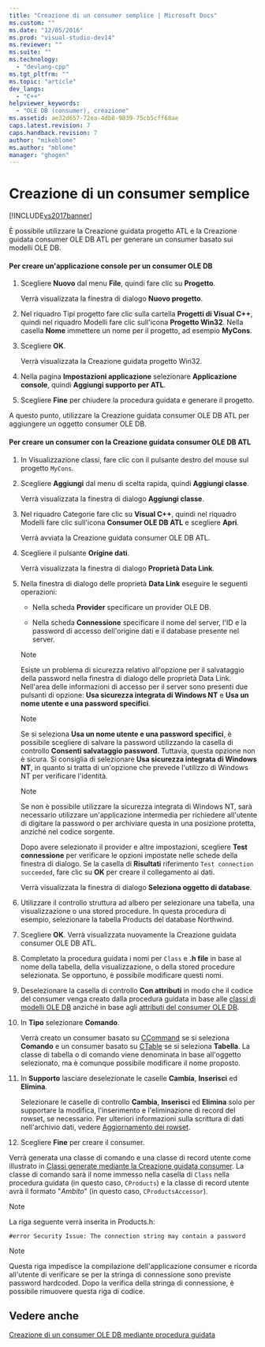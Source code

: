```yaml
---
title: "Creazione di un consumer semplice | Microsoft Docs"
ms.custom: ""
ms.date: "12/05/2016"
ms.prod: "visual-studio-dev14"
ms.reviewer: ""
ms.suite: ""
ms.technology: 
  - "devlang-cpp"
ms.tgt_pltfrm: ""
ms.topic: "article"
dev_langs: 
  - "C++"
helpviewer_keywords: 
  - "OLE DB (consumer), creazione"
ms.assetid: ae32d657-72ea-4db8-9839-75cb5cff68ae
caps.latest.revision: 7
caps.handback.revision: 7
author: "mikeblome"
ms.author: "mblome"
manager: "ghogen"
---
```

# Creazione di un consumer semplice
[!INCLUDE[vs2017banner](../../assembler/inline/includes/vs2017banner.md)]

È possibile utilizzare la Creazione guidata progetto ATL e la Creazione guidata consumer OLE DB ATL per generare un consumer basato sui modelli OLE DB.  
  
#### Per creare un'applicazione console per un consumer OLE DB  
  
1.  Scegliere **Nuovo** dal menu **File**, quindi fare clic su **Progetto**.  
  
     Verrà visualizzata la finestra di dialogo **Nuovo progetto**.  
  
2.  Nel riquadro Tipi progetto fare clic sulla cartella **Progetti di Visual C\+\+**, quindi nel riquadro Modelli fare clic sull'icona **Progetto Win32**.  Nella casella **Nome** immettere un nome per il progetto, ad esempio **MyCons**.  
  
3.  Scegliere **OK**.  
  
     Verrà visualizzata la Creazione guidata progetto Win32.  
  
4.  Nella pagina **Impostazioni applicazione** selezionare **Applicazione console**, quindi **Aggiungi supporto per ATL**.  
  
5.  Scegliere **Fine** per chiudere la procedura guidata e generare il progetto.  
  
 A questo punto, utilizzare la Creazione guidata consumer OLE DB ATL per aggiungere un oggetto consumer OLE DB.  
  
#### Per creare un consumer con la Creazione guidata consumer OLE DB ATL  
  
1.  In Visualizzazione classi, fare clic con il pulsante destro del mouse sul progetto `MyCons`.  
  
2.  Scegliere **Aggiungi** dal menu di scelta rapida, quindi **Aggiungi classe**.  
  
     Verrà visualizzata la finestra di dialogo **Aggiungi classe**.  
  
3.  Nel riquadro Categorie fare clic su **Visual C\+\+**, quindi nel riquadro Modelli fare clic sull'icona **Consumer OLE DB ATL** e scegliere **Apri**.  
  
     Verrà avviata la Creazione guidata consumer OLE DB ATL.  
  
4.  Scegliere il pulsante **Origine dati**.  
  
     Verrà visualizzata la finestra di dialogo **Proprietà Data Link**.  
  
5.  Nella finestra di dialogo delle proprietà **Data Link** eseguire le seguenti operazioni:  
  
    -   Nella scheda **Provider** specificare un provider OLE DB.  
  
    -   Nella scheda **Connessione** specificare il nome del server, l'ID e la password di accesso dell'origine dati e il database presente nel server.  
  
    > [!NOTE]
    >  Esiste un problema di sicurezza relativo all'opzione per il salvataggio della password nella finestra di dialogo delle proprietà Data Link.  Nell'area delle informazioni di accesso per il server sono presenti due pulsanti di opzione: **Usa sicurezza integrata di Windows NT** e **Usa un nome utente e una password specifici**.  
  
    > [!NOTE]
    >  Se si seleziona **Usa un nome utente e una password specifici**, è possibile scegliere di salvare la password utilizzando la casella di controllo **Consenti salvataggio password**. Tuttavia, questa opzione non è sicura.  Si consiglia di selezionare **Usa sicurezza integrata di Windows NT**, in quanto si tratta di un'opzione che prevede l'utilizzo di Windows NT per verificare l'identità.  
  
    > [!NOTE]
    >  Se non è possibile utilizzare la sicurezza integrata di Windows NT, sarà necessario utilizzare un'applicazione intermedia per richiedere all'utente di digitare la password o per archiviare questa in una posizione protetta, anziché nel codice sorgente.  
  
     Dopo avere selezionato il provider e altre impostazioni, scegliere **Test connessione** per verificare le opzioni impostate nelle schede della finestra di dialogo.  Se la casella di **Risultati** riferimento `Test connection succeeded`, fare clic su **OK** per creare il collegamento ai dati.  
  
     Verrà visualizzata la finestra di dialogo **Seleziona oggetto di database**.  
  
6.  Utilizzare il controllo struttura ad albero per selezionare una tabella, una visualizzazione o una stored procedure.  In questa procedura di esempio, selezionare la tabella Products del database Northwind.  
  
7.  Scegliere **OK**.  Verrà visualizzata nuovamente la Creazione guidata consumer OLE DB ATL.  
  
8.  Completato la procedura guidata i nomi per `Class` e **.h file** in base al nome della tabella, della visualizzazione, o della stored procedure selezionata.  Se opportuno, è possibile modificare questi nomi.  
  
9. Deselezionare la casella di controllo **Con attributi** in modo che il codice del consumer venga creato dalla procedura guidata in base alle [classi di modelli OLE DB](../../data/oledb/ole-db-consumer-templates-reference.md) anziché in base agli [attributi del consumer OLE DB](../../windows/ole-db-consumer-attributes.md).  
  
10. In **Tipo** selezionare **Comando**.  
  
     Verrà creato un consumer basato su [CCommand](../../data/oledb/ccommand-class.md) se si seleziona **Comando** e un consumer basato su [CTable](../../data/oledb/ctable-class.md) se si seleziona **Tabella**.  La classe di tabella o di comando viene denominata in base all'oggetto selezionato, ma è comunque possibile modificare il nome proposto.  
  
11. In **Supporto** lasciare deselezionate le caselle **Cambia**, **Inserisci** ed **Elimina**.  
  
     Selezionare le caselle di controllo **Cambia**, **Inserisci** ed **Elimina** solo per supportare la modifica, l'inserimento e l'eliminazione di record del rowset, se necessario.  Per ulteriori informazioni sulla scrittura di dati nell'archivio dati, vedere [Aggiornamento dei rowset](../../data/oledb/updating-rowsets.md).  
  
12. Scegliere **Fine** per creare il consumer.  
  
 Verrà generata una classe di comando e una classe di record utente come illustrato in [Classi generate mediante la Creazione guidata consumer](../../data/oledb/consumer-wizard-generated-classes.md).  La classe di comando sarà il nome immesso nella casella di `Class` nella procedura guidata \(in questo caso, `CProducts`\) e la classe di record utente avrà il formato "*Ambito*" \(in questo caso, `CProductsAccessor`\).  
  
> [!NOTE]
>  La riga seguente verrà inserita in Products.h:  
  
```  
#error Security Issue: The connection string may contain a password  
```  
  
> [!NOTE]
>  Questa riga impedisce la compilazione dell'applicazione consumer e ricorda all'utente di verificare se per la stringa di connessione sono previste password hardcoded.  Dopo la verifica della stringa di connessione, è possibile rimuovere questa riga di codice.  
  
## Vedere anche  
 [Creazione di un consumer OLE DB mediante procedura guidata](../../data/oledb/creating-an-ole-db-consumer-using-a-wizard.md)